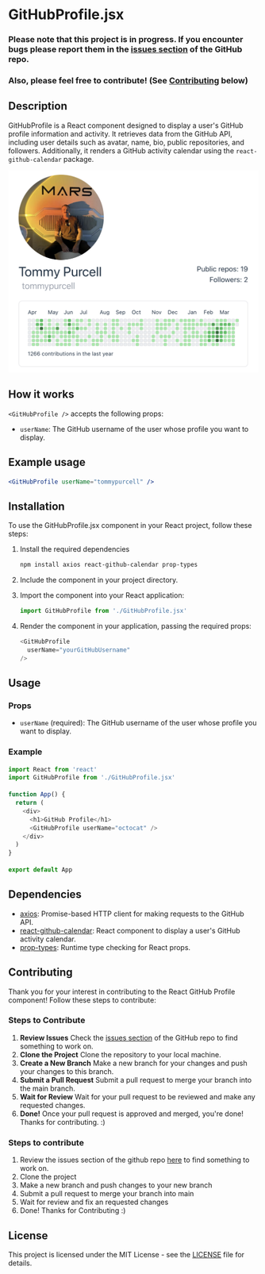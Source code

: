 # GitHubProfile.jsx

<!-- <h2 style="color: red;">v0.2.0 THIS PROJECT IS CURRENTLY UNDER CONSTRUCTION. PLEASE CHECK BACK SHORTLY FOR AN UPDATED VERSION WITH BUG FIXES.</h2> -->

### Please note that this project is in progress. If you encounter bugs please report them in the [issues section](https://github.com/tommypurcell/react-github-profile/issues) of the GitHub repo.


### Also, please feel free to contribute! (See [Contributing](#contributing) below)

## Description

GitHubProfile is a React component designed to display a user's GitHub profile information and activity. It retrieves data from the GitHub API, including user details such as avatar, name, bio, public repositories, and followers. Additionally, it renders a GitHub activity calendar using the `react-github-calendar` package.

![GitHubProfile Screenshot](https://github.com/tommypurcell/github-api-react-component/raw/main/app/public/screenshot-profile.png)

## How it works

`<GitHubProfile />` accepts the following props:

- `userName`: The GitHub username of the user whose profile you want to display.

## Example usage

```jsx
<GitHubProfile userName="tommypurcell" />
```


## Installation

To use the GitHubProfile.jsx component in your React project, follow these steps:

1. Install the required dependencies

   ```bash
   npm install axios react-github-calendar prop-types
   ```

2. Include the component in your project directory.

3. Import the component into your React application:

   ```javascript
   import GitHubProfile from './GitHubProfile.jsx'
   ```

4. Render the component in your application, passing the required props:
   ```javascript
   <GitHubProfile
     userName="yourGitHubUsername"
   />
   ```

## Usage

### Props

- `userName` (required): The GitHub username of the user whose profile you want to display.

### Example

```javascript
import React from 'react'
import GitHubProfile from './GitHubProfile.jsx'

function App() {
  return (
    <div>
      <h1>GitHub Profile</h1>
      <GitHubProfile userName="octocat" />
    </div>
  )
}

export default App
```

## Dependencies

- [axios](https://www.npmjs.com/package/axios): Promise-based HTTP client for making requests to the GitHub API.
- [react-github-calendar](https://www.npmjs.com/package/react-github-calendar): React component to display a user's GitHub activity calendar.
- [prop-types](https://www.npmjs.com/package/prop-types): Runtime type checking for React props.


## Contributing

Thank you for your interest in contributing to the React GitHub Profile component! Follow these steps to contribute:

### Steps to Contribute

1. **Review Issues**
Check the [issues section](https://github.com/tommypurcell/react-github-profile/issues) of the GitHub repo to find something to work on.
2. **Clone the Project**
Clone the repository to your local machine.
3. **Create a New Branch** 
Make a new branch for your changes and push your changes to this branch.
4. **Submit a Pull Request**
 Submit a pull request to merge your branch into the main branch.
5. **Wait for Review**
 Wait for your pull request to be reviewed and make any requested changes.
6. **Done!**
 Once your pull request is approved and merged, you're done! Thanks for contributing. :)


### Steps to contribute
1. Review the issues section of the github repo [here](https://github.com/tommypurcell/react-github-profile/issues) to find something to work on.
1. Clone the project
1. Make a new branch and push changes to your new branch
1. Submit a pull request to merge your branch into main
1. Wait for review and fix an requested changes
1. Done! Thanks for Contributing :)



## License

This project is licensed under the MIT License - see the [LICENSE](LICENSE) file for details.
